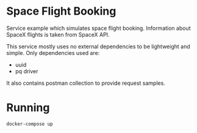 # Space Flight Booking

Service example which simulates space flight booking.
Information about SpaceX flights is taken from SpaceX API.

This service mostly uses no external dependencies to be lightweight and simple.
Only dependencies used are:
- uuid
- pq driver

It also contains postman collection to provide request samples.

# Running

```bash
docker-compose up
```
